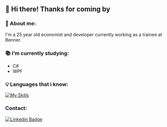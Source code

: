 ##  👋 Hi there! Thanks for coming by 

### 👨 About me:
I'm a 25 year old economist and developer currently working as a trainee at Benner.
<br>

### 📚 I’m currently studying:
- C#
- WPF


### 💡 Languages that i know:

[![My Skills](https://skillicons.dev/icons?i=js,html,css,cs,dotnet,vue,r)](https://skillicons.dev)

### Contact:
[![Linkedin Badge](https://img.shields.io/badge/-DouglasMenchon-blue?style=flat-square&logo=Linkedin&logoColor=white&link=https://www.linkedin.com/in/douglas-menchon-8b96b7144/)](https://www.linkedin.com/in/douglas-menchon-8b96b7144/)
